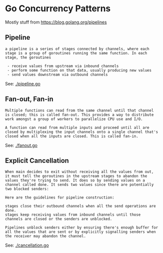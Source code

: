 # Go Concurrency Patterns

Mostly stuff from https://blog.golang.org/pipelines

## Pipeline

```
a pipeline is a series of stages connected by channels, where each stage is a group of goroutines running the same function. In each stage, the goroutines
 
 - receive values from upstream via inbound channels
 - perform some function on that data, usually producing new values
 - send values downstream via outbound channels

```

See: [./pipeline.go](./pipeline.go)

## Fan-out, Fan-in

```
Multiple functions can read from the same channel until that channel is closed; this is called fan-out. This provides a way to distribute work amongst a group of workers to parallelize CPU use and I/O.

A function can read from multiple inputs and proceed until all are closed by multiplexing the input channels onto a single channel that's closed when all the inputs are closed. This is called fan-in.
```

See: [./fanout.go](./fanout.go)

## Explicit Cancellation

```cgo
When main decides to exit without receiving all the values from out, it must tell the goroutines in the upstream stages to abandon the values they're trying to send. It does so by sending values on a channel called done. It sends two values since there are potentially two blocked senders:

Here are the guidelines for pipeline construction:

stages close their outbound channels when all the send operations are done.
stages keep receiving values from inbound channels until those channels are closed or the senders are unblocked.

Pipelines unblock senders either by ensuring there's enough buffer for all the values that are sent or by explicitly signalling senders when the receiver may abandon the channel.
```

See: [./cancellation.go](./cancellation.go)
